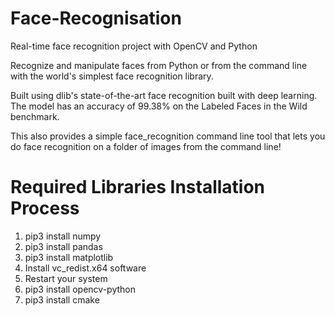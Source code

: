 # Face-Recognisation
Real-time face recognition project with OpenCV and Python

Recognize and manipulate faces from Python or from the command line with the world's simplest face recognition library.

Built using dlib's state-of-the-art face recognition built with deep learning. The model has an accuracy of 99.38% on the Labeled Faces in the Wild benchmark.

This also provides a simple face_recognition command line tool that lets you do face recognition on a folder of images from the command line!

# Required Libraries Installation Process
1) pip3 install numpy
2) pip3 install pandas
3) pip3 install matplotlib
4) Install vc_redist.x64 software
5) Restart your system
6) pip3 install opencv-python
7) pip3 install cmake
